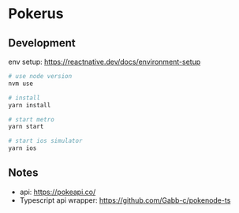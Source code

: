# Pokerus

## Development

env setup: https://reactnative.dev/docs/environment-setup

```sh
# use node version
nvm use

# install
yarn install

# start metro
yarn start

# start ios simulator
yarn ios
```

## Notes

- api: https://pokeapi.co/
- Typescript api wrapper: https://github.com/Gabb-c/pokenode-ts